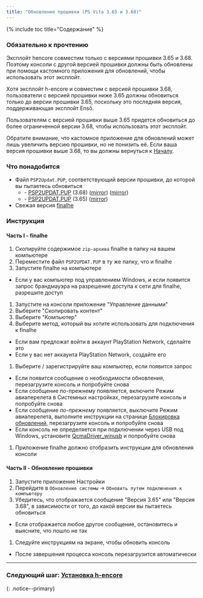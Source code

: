 ```yaml
---
title: "Обновление прошивки (PS Vita 3.65 и 3.68)"
---
```


{% include toc title="Содержание" %}

### Обязательно к прочтению

Эксплойт hencore совместим только с версиями прошивки 3.65 и 3.68. Поэтому консоли с другой версией прошивки должны быть обновлены при помощи кастомного приложения для обновлений, чтобы использовать этот эксплойт.

Хотя эксплойт h-encore и совместим с версией прошивки 3.68, пользователи с версией прошивки ниже 3.65 должны обновиться только до версии прошивки 3.65, поскольку это последняя версия, поддерживающая эксплойт Ensō.

Пользователям с версией прошивки выше 3.65 придется обновиться до более ограниченной версии 3.68, чтобы использовать этот эксплойт.

Обратите внимание, что кастомное приложение для обновлений может лишь увеличить версию прошивки, но не понизить её. Если ваша версия прошивки выше 3.68, то вы должны вернуться к [Началу](get-started).

### Что понадобится

* Файл `PSP2Updat.PUP`, соответствующий версии прошивки, до которой вы пытаетесь обновиться
  + <i class="fa fa-magnet" aria-hidden="true" title="Это magnet-ссылка. Воспользуйтесь торрент-клиентом, чтобы скачать этот файл."></i> - [PSP2UPDAT.PUP](magnet:?xt=urn:btih:00c942232cb847b83ac8e3a1fdeee7f911f4b505&dn=PSP2UPDAT.PUP&tr=udp%3A%2F%2Ftracker.coppersurfer.tk%3A6969%2Fannounce&tr=udp%3A%2F%2Ftracker.internetwarriors.net%3A1337%2Fannounce&tr=udp%3A%2F%2Ftracker.opentrackr.org%3A1337%2Fannounce&tr=udp%3A%2F%2F9.rarbg.to%3A2710%2Fannounce&tr=udp%3A%2F%2Fexodus.desync.com%3A6969%2Fannounce&tr=http%3A%2F%2Ftracker3.itzmx.com%3A6961%2Fannounce&tr=udp%3A%2F%2Fexplodie.org%3A6969%2Fannounce&tr=udp%3A%2F%2Ftracker.tiny-vps.com%3A6969%2Fannounce&tr=udp%3A%2F%2Fthetracker.org%3A80%2Fannounce&tr=udp%3A%2F%2Fipv4.tracker.harry.lu%3A80%2Fannounce&tr=udp%3A%2F%2Fdenis.stalker.upeer.me%3A6969%2Fannounce&tr=udp%3A%2F%2Ftracker1.itzmx.com%3A8080%2Fannounce&tr=udp%3A%2F%2Ftracker.torrent.eu.org%3A451%2Fannounce&tr=udp%3A%2F%2Ftracker.cyberia.is%3A6969%2Fannounce&tr=udp%3A%2F%2Fopen.stealth.si%3A80%2Fannounce&tr=udp%3A%2F%2Fopen.demonii.si%3A1337%2Fannounce&tr=udp%3A%2F%2Fbt.xxx-tracker.com%3A2710%2Fannounce&tr=http%3A%2F%2Ftracker4.itzmx.com%3A2710%2Fannounce&tr=udp%3A%2F%2Ftracker1.wasabii.com.tw%3A6969%2Fannounce&tr=udp%3A%2F%2Ftracker.port443.xyz%3A6969%2Fannounce) (3.68) ([mirror](http://dus01.psp2.update.playstation.net/update/psp2/image/2018_0319/rel_fdc6f6bb6eed9fd82f7c4bc7414eaf4c/PSP2UPDAT.PUP)) ([mirror](https://web.archive.org/web/20180701022914id_/http://dus01.psp2.update.playstation.net/update/psp2/image/2018_0319/rel_fdc6f6bb6eed9fd82f7c4bc7414eaf4c/PSP2UPDAT.PUP))
  + <i class="fa fa-magnet" aria-hidden="true" title="Это magnet-ссылка. Воспользуйтесь торрент-клиентом, чтобы скачать этот файл."></i> - [PSP2UPDAT.PUP](magnet:?xt=urn:btih:5f2437f2141408c925ffc5d81ff76e94e1a4c493&dn=PSP2UPDAT.PUP&tr=udp%3A%2F%2Ftracker.coppersurfer.tk%3A6969%2Fannounce&tr=udp%3A%2F%2Ftracker.internetwarriors.net%3A1337%2Fannounce&tr=udp%3A%2F%2Ftracker.opentrackr.org%3A1337%2Fannounce&tr=udp%3A%2F%2F9.rarbg.to%3A2710%2Fannounce&tr=udp%3A%2F%2Fexodus.desync.com%3A6969%2Fannounce&tr=http%3A%2F%2Ftracker3.itzmx.com%3A6961%2Fannounce&tr=udp%3A%2F%2Fexplodie.org%3A6969%2Fannounce&tr=udp%3A%2F%2Ftracker.tiny-vps.com%3A6969%2Fannounce&tr=udp%3A%2F%2Fthetracker.org%3A80%2Fannounce&tr=udp%3A%2F%2Fipv4.tracker.harry.lu%3A80%2Fannounce&tr=udp%3A%2F%2Fdenis.stalker.upeer.me%3A6969%2Fannounce&tr=udp%3A%2F%2Ftracker1.itzmx.com%3A8080%2Fannounce&tr=udp%3A%2F%2Ftracker.torrent.eu.org%3A451%2Fannounce&tr=udp%3A%2F%2Ftracker.cyberia.is%3A6969%2Fannounce&tr=udp%3A%2F%2Fopen.stealth.si%3A80%2Fannounce&tr=udp%3A%2F%2Fopen.demonii.si%3A1337%2Fannounce&tr=udp%3A%2F%2Fbt.xxx-tracker.com%3A2710%2Fannounce&tr=http%3A%2F%2Ftracker4.itzmx.com%3A2710%2Fannounce&tr=udp%3A%2F%2Ftracker1.wasabii.com.tw%3A6969%2Fannounce&tr=udp%3A%2F%2Ftracker.port443.xyz%3A6969%2Fannounce) (3.65) ([mirror](https://web.archive.org/web/20180630222648id_/http://dus01.psp2.update.playstation.net/update/psp2/image/2017_0317/rel_0a0f2a9ae58968ac5d1d2127049c3cba/PSP2UPDAT.PUP))
* Свежая версия [finalhe](https://github.com/soarqin/finalhe/releases/latest)

### Инструкция

#### Часть I - finalhe

1. Скопируйте содержимое `zip-архива` finalhe в папку на вашем компьютере
1. Переместите файл `PSP2UPDAT.PUP` в ту же папку, что и finalhe
1. Запустите finalhe на компьютере
  + Если у вас компьютер под управлением Windows, и если появится запрос брандмауэра на разрешение доступа к сети для finalhe, разрешите доступ
1. Запустите на консоли приложение "Управление данными"
1. Выберите "Скопировать контент"
1. Выберите "Компьютер"
1. Выберите метод, который вы хотите использовать для подключения к finalhe
  + Если вам предложат войти в аккаунт PlayStation Network, сделайте это
  + Если у вас нет аккаунта PlayStation Network, создайте его
1. Выберите / зарегистрируйте ваш компьютер, если появится запрос
  + Если появится сообщение о необходимости обновления, перезагрузите консоль и попробуйте снова
  + Если сообщение по-прежнему появляется, включите Режим авиаперелета в Системных настройках, перезагрузите консоль и попробуйте снова
  + Если сообщение *по-прежнему* появляется, выключите Режим авиаперелета, выполните инструкции на странице [Блокировка обновлений](blocking-updates), перезагрузите консоль и попробуйте снова
  + Если консоль не определяется при подключении через USB под Windows, установите [QcmaDriver_winusb](https://github.com/soarqin/finalhe/releases/download/v1.3/QcmaDriver_winusb.exe) и попробуйте снова
1. Приложение finalhe должно отобразить инструкции для обновления консоли

#### Часть II - Обновление прошивки

1. Запустите приложение Настройки
1. Перейдите в `Обновление системы` -> `Обновить путем подключения к компьютеру`
1. Убедитесь, что отображается сообщение "Версия 3.65" или "Версия 3.68", в зависимости от того, до какой версии вы пытаетесь обновиться
  + Если отображается любое другое сообщение, остановитесь и выясните, что пошло не так
1. Следуйте инструкциям на экране, чтобы обновить консоль
  + После завершения процесса консоль перезагрузится автоматически

___

### Следующий шаг: [Установка h-encore](installing-h-encore)
{: .notice--primary}